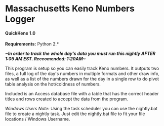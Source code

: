 #  Massachusetts Keno Numbers Logger
#### QuickKeno 1.0

**Requirements:**
Python 2.*

**_~In order to track the whole day's data you must run this nightly AFTER 1:05 AM EST. Reccomended: 1:20AM~_**

This program is setup so you can easily track Keno numbers. It outputs two files, a full log of the day's numbers in multiple formats and other draw info, as well as a list of the numbers drawn for the day in a single row to do pivot table analysis on the hot/coldness of numbers.

Included is an Access database file with a table that has the correct header titles and rows created to accept the data from the program.

*Windows Users Note:* Using the task scheduler you can use the nightly.bat file to create a nightly task. Just edit the nightly.bat file to fit your file locations / Windows Username.